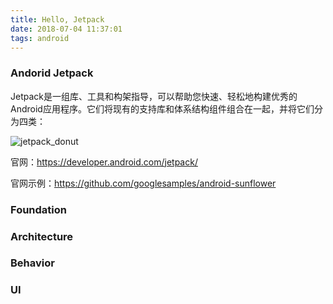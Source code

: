 ```yaml
---
title: Hello, Jetpack
date: 2018-07-04 11:37:01
tags: android
---
```


### Andorid Jetpack

Jetpack是一组库、工具和构架指导，可以帮助您快速、轻松地构建优秀的Android应用程序。它们将现有的支持库和体系结构组件组合在一起，并将它们分为四类：

![jetpack_donut](/img/android/jetpack_donut.png)

官网：https://developer.android.com/jetpack/

官网示例：https://github.com/googlesamples/android-sunflower

### Foundation

### Architecture

### Behavior

### UI